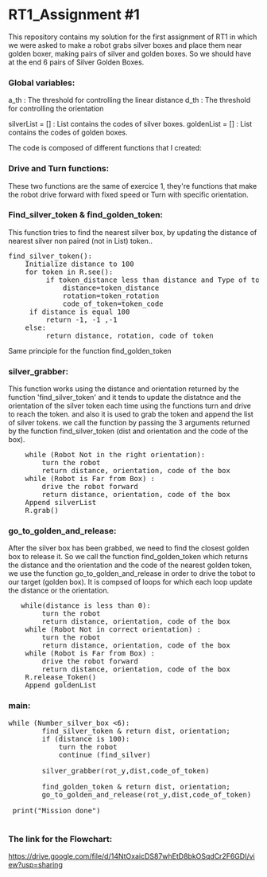 RT1_Assignment #1
=================

This repository contains my solution for the first assignment of RT1 in which we were asked to make a robot grabs silver boxes and place them near golden boxer, making pairs of silver and golden boxes. So we should have at the end 6 pairs of Silver Golden Boxes.

### Global variables:

a_th : The threshold for controlling the linear distance
d_th : The threshold for controlling the orientation

silverList = [] : List contains the codes of silver boxes.
goldenList = [] : List contains the codes of golden boxes.

The code is composed of different functions that I created:

### Drive and Turn functions:

These two functions are the same of exercice 1, they're functions that make the robot drive forward with fixed speed or Turn with specific orientation.

### Find_silver_token & find_golden_token:
This function tries to find the nearest silver box, by updating the distance of nearest silver non paired (not in List) token..
<pre>
find_silver_token():
 	Initialize distance to 100
 	for token in R.see():
		 if token_distance less than distance and Type of token is Silver and Token is not in silverList:
			 distance=token_distance
			 rotation=token_rotation
			 code_of_token=token_code
	 if distance is equal 100
		 return -1, -1 ,-1
 	else:    
		 return distance, rotation, code_of_token
</pre>
Same principle for the function find_golden_token


### silver_grabber:

This function works using the distance and orientation returned by the function 'find_silver_token' and it tends to update the distatnce and the orientation of the silver token each time using the functions turn and drive to reach the token. and also it is used to grab the token and append the list of silver tokens.
we call the function by passing the 3 arguments returned by the function find_silver_token (dist and orientation and the code of the box).

<pre>
    while (Robot Not in the right orientation): 
        turn the robot
        return distance, orientation, code of the box
    while (Robot is Far from Box) :
        drive the robot forward
        return distance, orientation, code of the box
    Append silverList
    R.grab()
</pre>


### go_to_golden_and_release:

After the silver box has been grabbed, we need to find the closest golden box to release it. So we call the function find_golden_token which returns the distance and the orientation and the code of the nearest golden token, we use the function go_to_golden_and_release in order to drive the tobot to our target (golden box).
It is compsed of loops for which each loop update the distance or the orientation.

<pre>
   while(distance is less than 0):
        turn the robot
        return distance, orientation, code of the box
    while (Robot Not in correct orientation) :
        turn the robot
        return distance, orientation, code of the box
    while (Robot is Far from Box) :
        drive the robot forward
        return distance, orientation, code of the box
    R.release_Token()
    Append goldenList
</pre>


### main:

<pre>
while (Number_silver_box <6):
        find_silver_token & return dist, orientation;
        if (distance is 100):
            turn the robot
            continue (find_silver)
            
        silver_grabber(rot_y,dist,code_of_token)
       
        find_golden_token & return dist, orientation;        
        go_to_golden_and_release(rot_y,dist,code_of_token)
        		
 print("Mission done")
    
</pre>

### The link for the Flowchart:
https://drive.google.com/file/d/14NtOxaicDS87whEtD8bkOSqdCr2F6GDI/view?usp=sharing

